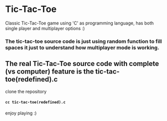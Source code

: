 # Tic-Tac-Toe
Classic Tic-Tac-Toe game using 'C' as programming language, has both single player and multiplayer options :)

### The tic-tac-toe source code is just using random function to fill spaces it just to understand how multiplayer mode is working.
## The real Tic-Tac-Toe source code with complete (vs computer) feature is the tic-tac-toe(redefined).c
clone the repository 
#### ```cc tic-tac-toe(redefined).c```
enjoy playing :)

